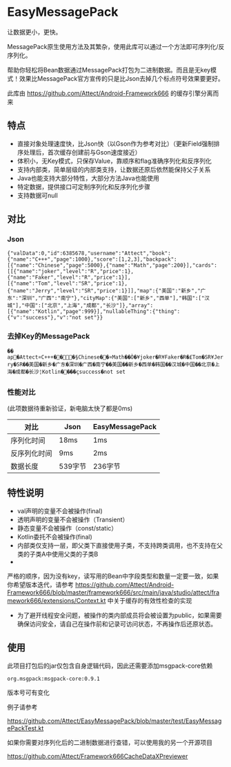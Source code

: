 # EasyMessagePack
让数据更小，更快。

MessagePack原生使用方法及其繁杂，使用此库可以通过一个方法即可序列化/反序列化。

帮助你轻松将Bean数据通过MessagePack打包为二进制数据。而且是无key模式！效果比MessagePack官方宣传的只是比Json去掉几个标点符号效果要更好。

此库由 https://github.com/Attect/Android-Framework666 的缓存引擎分离而来



## 特点

- 直接对象处理速度快，比Json快（以Gson作为参考对比）（更新Field强制排序处理后，首次缓存创建前与Gson速度接近）
- 体积小，无Key模式，只保存Value，靠顺序和flag准确序列化和反序列化
- 支持内部类，简单层级的内部类支持，让数据还原后依然能保持父子关系
- Java也能支持大部分特性，大部分方法Java也能使用
- 特定数据，提供接口可定制序列化和反序列化步骤
- 支持数据可null



## 对比

### Json

`{"valData":0,"id":6385678,"username":"Attect","book":{"name":"C+++","page":1000},"score":[1,2,3],"backpack":[{"name":"Chinese","page":5000},{"name":"Math","page":200}],"cards":[[{"name":"joker","level":"R","price":1},{"name":"Faker","level":"R","price":1}],[{"name":"Tom","level":"SR","price":1},{"name":"Jerry","level":"SR","price":1}]],"map":{"美国":"新乡","广东":"深圳","广西":"南宁"},"cityMap":{"美国":["新乡","西单"],"韩国":["汉城"],"中国":["北京","上海","成都","长沙"]},"array":[{"name":"Kotlin","page":999}],"nullableThing":{"thing":{"v":"success"},"v":"not set"}}`

### 去掉Key的MessagePack

`�� ap�Attect¤C+++���§Chinese��¤Math��Ò�¥joker�R¥Faker�R�£Tom�SR¥Jerry�SR��美国�新乡�广东�深圳�广西�南宁��美国��新乡�西单�韩国��汉城�中国��北京�上海�成都�长沙¦Kotlin����çsuccess�not set`

### 性能对比
(此项数据待重新验证，新电脑太快了都是0ms)

| 对比         | Json    | EasyMessagePack |
| ------------ | ------- | --------------- |
| 序列化时间   | 18ms    | 1ms             |
| 反序列化时间 | 9ms     | 2ms             |
| 数据长度     | 539字节 | 236字节         |



## 特性说明

- val声明的变量不会被操作(final)
- 透明声明的变量不会被操作（Transient）
- 静态变量不会被操作（const/static）
- Kotlin委托不会被操作(final)
- 内部类仅支持一层，即父类下直接使用子类，不支持跨类调用，也不支持在父类的子类A中使用父类的子类B
-
严格的顺序，因为没有key，读写用的Bean中字段类型和数量一定要一致，如果你希望版本迭代，请参考 https://github.com/Attect/Android-Framework666/blob/master/framework666/src/main/java/studio/attect/framework666/extensions/Context.kt
中关于缓存的有效性检查的实现
- 为了避开线程安全问题，被操作的类内部成员将会被设置为public，如果需要确保访问安全，请自己在操作前和记录可访问状态，不再操作后还原状态。


## 使用

此项目打包后的jar仅包含自身逻辑代码，因此还需要添加msgpack-core依赖

`org.msgpack:msgpack-core:0.9.1`

版本号可有变化



例子请参考

https://github.com/Attect/EasyMessagePack/blob/master/test/EasyMessagePackTest.kt



如果你需要对序列化后的二进制数据进行查错，可以使用我的另一个开源项目

https://github.com/Attect/Framework666CacheDataXPreviewer
